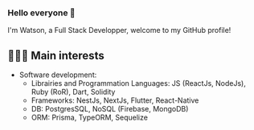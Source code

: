 ### Hello everyone 👋

I'm Watson, a Full Stack Developper, welcome to my GitHub profile! 

## 👨🏻‍💻 Main interests

- Software development:
  * Librairies and Programmation Languages: JS (ReactJs, NodeJs), Ruby (RoR), Dart, Solidity
  * Frameworks: NestJs, NextJs, Flutter, React-Native
  * DB: PostgresSQL, NoSQL (Firebase, MongoDB)
  * ORM: Prisma, TypeORM, Sequelize
    
<!--
**waymaiker/waymaiker** is a ✨ _special_ ✨ repository because its `README.md` (this file) appears on your GitHub profile.

Here are some ideas to get you started:

- 🔭 I’m currently working on ...
- 🌱 I’m currently learning ...
- 👯 I’m looking to collaborate on ...
- 🤔 I’m looking for help with ...
- 💬 Ask me about ...
- 📫 How to reach me: ...
- 😄 Pronouns: ...
- ⚡ Fun fact: ...
-->
